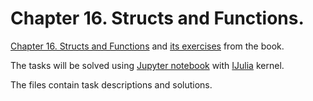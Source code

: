 # Chapter 16. Structs and Functions.

[Chapter 16. Structs and Functions](https://benlauwens.github.io/ThinkJulia.jl/latest/book.html#chap16) and [its exercises](https://benlauwens.github.io/ThinkJulia.jl/latest/book.html#_exercises_18) from the book.

The tasks will be solved using [Jupyter notebook](https://jupyter.org/) with [IJulia](https://github.com/JuliaLang/IJulia.jl) kernel.

The files contain task descriptions and solutions.
